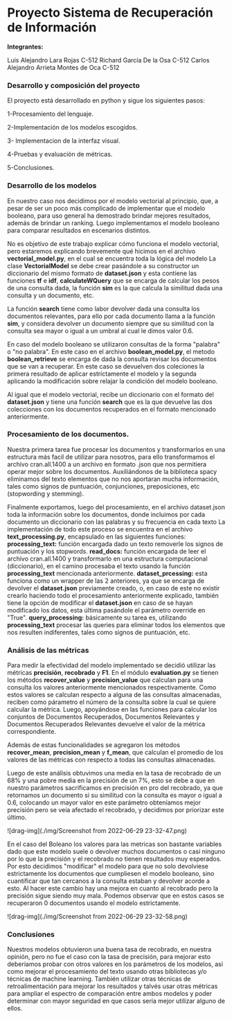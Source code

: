 # Proyecto Sistema de Recuperación de Información

__Integrantes:__

Luis Alejandro Lara Rojas C-512
Richard García De la Osa C-512
Carlos Alejandro Arrieta Montes de Oca C-512

### Desarrollo y composición del proyecto

El proyecto está desarrollado en python y sigue los siguientes pasos:

1-Procesamiento del lenguaje.

2-Implementación de los modelos escogidos.

3- Implementacion de la interfaz visual.

4-Pruebas y evaluación de métricas.

5-Conclusiones.

### Desarrollo de los modelos

En nuestro caso nos decidimos por el modelo vectorial al principio, que, a pesar de ser un poco más complicado de implementar que el modelo booleano, para uso general ha demostrado brindar mejores resultados, además de brindar un ranking. Luego implementamos el modelo booleano para comparar resultados en escenarios distintos.

No es objetivo de este trabajo explicar cómo funciona el modelo vectorial, pero estaremos explicando brevemente qué hicimos en el archivo __vectorial_model.py__, en el cual se encuentra toda la lógica del modelo La clase __VectorialModel__ se debe crear pasándole a su constructor un diccionario del mismo formato de __dataset.json__ y esta contiene las funciones __tf__ e __idf__, __calculateWQuery__ que se encarga de calcular los pesos de una consulta dada, la función __sim__ es la que calcula la similitud dada una consulta y un documento, etc.

La función __search__ tiene como labor devolver dada una consulta los documentos relevantes, para ello por cada documento llama a la función __sim__, y considera devolver un documento siempre que su similitud con la consulta sea mayor o igual a un umbral al cual le dimos valor 0.6.

En caso del modelo booleano se utilizaron consultas de la forma "palabra" o "no palabra". En este caso en el archivo __boolean_model.py__, el metodo __boolean_retrieve__ se encarga de dada la consulta revisar los documentos que se van a recuperar. En este caso se devuelven dos coleciones la primera resultado de aplicar estríctamente el modelo y la segunda aplicando la modificación sobre relajar la condición del modelo booleano.

Al igual que el modelo vectorial, recibe un diccionario con el formato del __dataset.json__ y tiene una función __search__ que es la que devuelve las dos colecciones con los documentos recuperados en el formato mencionado anteriormente.

### Procesamiento de los documentos.

Nuestra primera tarea fue procesar los documentos y transformarlos en una estructura más facil de utilizar para nosotros, para ello transformamos el archivo cran.all.1400 a un archivo en formato .json que nos permitiera operar mejor sobre los documentos. Auxiliándonos de la biblioteca spacy eliminamos del texto elementos que no nos aportaran mucha información, tales como signos de puntuación, conjunciones, preposiciones, etc (stopwording y stemming).

Finalmente exportamos, luego del procesamiento, en el archivo dataset.json toda la información sobre los documentos, donde incluimos por cada documento un diccionario con las palabras y su frecuencia en cada texto
La implementación de todo este proceso se encuentra en el archivo __text_processing.py__, encapsulado en las siguientes funciones:
__processing_text:__ función encargada dado un texto removerle los signos de puntuación y los stopwords.
__read_docs:__ función encargada de leer el archivo cran.all.1400 y transformarlo en una estructura computacional (diccionario), en el camino procesaba el texto usando la función __processing_text__ mencionada anteriormente.
__dataset_prcessing:__ esta funciona como un wrapper de las 2 anteriores, ya que se encarga de devolver el __dataset.json__ previamente creado, o, en caso de este no existir crearlo haciendo todo el procesamiento anteriormente explicado, también tiene la opción de modificar el __dataset.json__ en caso de se hayan modificado los datos, esta última pasándole el parámetro override en "True".
__query_processing:__ básicamente su tarea es, utilizando __processing_text__ procesar las queries para eliminar todos los elementos que nos resulten indiferentes, tales como signos de puntuación, etc.

### Análisis de las métricas

Para medir la efectividad del modelo implementado se decidió utilizar las métricas __precisión__, __recobrado__ y __F1__. En el módulo __evaluation.py__ se tienen los métodos __recover_value__ y __precision_value__  que calculan para una consulta los valores anteriormente mencionados respectivamente. Como estos valores se calculan respecto a alguna de las consultas almacenadas, reciben como párametro el número de la consulta sobre la cual se quiere calcular la métrica. Luego, apoyándose en las funciones para calcular los conjuntos de Documentos Recuperados, Documentos Relevantes y Documentos Recuperados Relevantes devuelve el valor de la métrica correspondiente.

Además de estas funcionalidades se agregaron los métodos __recover_mean__, __precision_mean__ y __f_mean__, que calculan el promedio de los valores de las métricas con respecto a todas las consultas almacenadas.

Luego de este análisis obtuvimos una media en la tasa de recobrado de un 68% y una pobre media en la precisión de un 7%, esto se debe a que en nuestro parámetros sacrificamos en precisión en pro del recobrado, ya que retornamos un documento si su similitud con la consulta es mayor o igual a 0.6, colocando un mayor valor en este parámetro obteníamos mejor precisión pero se veía afectado el recobrado, y decidimos por priorizar este último.



![drag-img](./img/Screenshot from 2022-06-29 23-32-47.png)

En el caso del Boleano los valores para las metricas son bastante variables dado que este modelo suele o devolver muchos documentos o casi ninguno por lo que la precisión y el recobrado no tienen resultados muy esperados. Por esto decidimos "modificar" el modelo para que no solo devolviese estrictamente los documentos que cumpliesen el modelo booleano, sino cuantificar que tan cercanos a la consulta estaban y devolver acorde a esto. Al hacer este cambio hay una mejora en cuanto al recobrado pero la precisión sigue siendo muy mala. Podemos observar que en estos casos se recuperaron 0 documentos usando el modelo estrictamente.

![drag-img](./img/Screenshot from 2022-06-29 23-32-58.png)



### Conclusiones

Nuestros modelos obtuvieron una buena tasa de recobrado, en nuestra opinión, pero no fue el caso con la tasa de precisión, para mejorar esto deberiamos probar con otros valores en los parámetros de los modelos, así como mejorar el procesamiento del texto usando otras bibliotecas y/o técnicas de machine learning. También utilizar otras técnicas de retroalimentación para mejorar los resultados y talvés usar otras métricas para ampliar el espectro de comparación entre ambos modelos y poder determinar con mayor seguridad en que casos sería mejor utilizar alguno de ellos.
